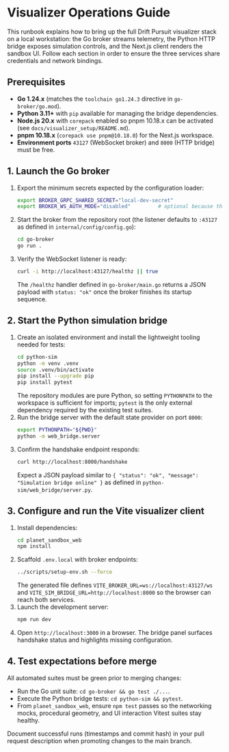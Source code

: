 # Visualizer Operations Guide

This runbook explains how to bring up the full Drift Pursuit visualizer stack on a local workstation: the Go broker streams
telemetry, the Python HTTP bridge exposes simulation controls, and the Next.js client renders the sandbox UI. Follow each
section in order to ensure the three services share credentials and network bindings.

## Prerequisites
- **Go 1.24.x** (matches the `toolchain go1.24.3` directive in `go-broker/go.mod`).
- **Python 3.11+** with `pip` available for managing the bridge dependencies.
- **Node.js 20.x** with `corepack` enabled so pnpm 10.18.x can be activated (see `docs/visualizer_setup/README.md`).
- **pnpm 10.18.x** (`corepack use pnpm@10.18.0`) for the Next.js workspace.
- **Environment ports** `43127` (WebSocket broker) and `8000` (HTTP bridge) must be free.

## 1. Launch the Go broker
1. Export the minimum secrets expected by the configuration loader:
   ```bash
   export BROKER_GRPC_SHARED_SECRET="local-dev-secret"
   export BROKER_WS_AUTH_MODE="disabled"         # optional because this is already the default
   ```
2. Start the broker from the repository root (the listener defaults to `:43127` as defined in `internal/config/config.go`):
   ```bash
   cd go-broker
   go run .
   ```
3. Verify the WebSocket listener is ready:
   ```bash
   curl -i http://localhost:43127/healthz || true
   ```
   The `/healthz` handler defined in `go-broker/main.go` returns a JSON payload with `status: "ok"` once the broker finishes
   its startup sequence.

## 2. Start the Python simulation bridge
1. Create an isolated environment and install the lightweight tooling needed for tests:
   ```bash
   cd python-sim
   python -m venv .venv
   source .venv/bin/activate
   pip install --upgrade pip
   pip install pytest
   ```
   The repository modules are pure Python, so setting `PYTHONPATH` to the workspace is sufficient for imports; `pytest` is the
   only external dependency required by the existing test suites.
2. Run the bridge server with the default state provider on port `8000`:
   ```bash
   export PYTHONPATH="${PWD}"
   python -m web_bridge.server
   ```
3. Confirm the handshake endpoint responds:
   ```bash
   curl http://localhost:8000/handshake
   ```
   Expect a JSON payload similar to `{ "status": "ok", "message": "Simulation bridge online" }` as defined in
   `python-sim/web_bridge/server.py`.

## 3. Configure and run the Vite visualizer client
1. Install dependencies:
   ```bash
   cd planet_sandbox_web
   npm install
   ```
2. Scaffold `.env.local` with broker endpoints:
   ```bash
   ../scripts/setup-env.sh --force
   ```
   The generated file defines `VITE_BROKER_URL=ws://localhost:43127/ws` and
   `VITE_SIM_BRIDGE_URL=http://localhost:8000` so the browser can reach both services.
3. Launch the development server:
   ```bash
   npm run dev
   ```
4. Open `http://localhost:3000` in a browser. The bridge panel surfaces handshake status and highlights missing configuration.

## 4. Test expectations before merge
All automated suites must be green prior to merging changes:
- Run the Go unit suite: `cd go-broker && go test ./...`.
- Execute the Python bridge tests: `cd python-sim && pytest`.
- From `planet_sandbox_web`, ensure `npm test` passes so the networking mocks, procedural geometry, and UI interaction
  Vitest suites stay healthy.

Document successful runs (timestamps and commit hash) in your pull request description when promoting changes to the main
branch.
